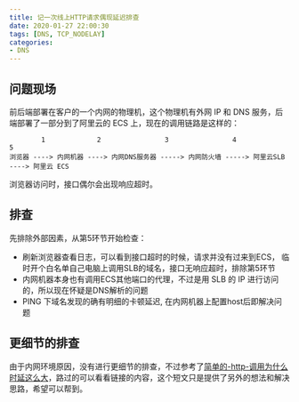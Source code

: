 ```yaml
---
title: 记一次线上HTTP请求偶现延迟排查
date: 2020-01-27 22:00:30
tags: [DNS, TCP_NODELAY]
categories: 
- DNS
---
```


## 问题现场
前后端部署在客户的一个内网的物理机，这个物理机有外网 IP 和 DNS 服务，后端部署了一部分到了阿里云的 ECS 上，现在的调用链路是这样的：
```
        1             2                3                4               5
浏览器 ----> 内网机器 ----> 内网DNS服务器 -----> 内网防火墙 -----> 阿里云SLB ----> 阿里云 ECS
```
浏览器访问时，接口偶尔会出现响应超时。

## 排查
先排除外部因素，从第5环节开始检查：
- 刷新浏览器查看日志，可以看到接口超时的时候，请求并没有过来到ECS， 临时开个白名单自己电脑上调用SLB的域名，接口无响应超时，排除第5环节
- 内网机器本身也有调用ECS其他端口的代理，不过是用 SLB 的 IP 进行访问的，所以现在怀疑是DNS解析的问题
- PING 下域名发现的确有明细的卡顿延迟, 在内网机器上配置host后即解决问题

## 更细节的排查
由于内网环境原因，没有进行更细节的排查，不过参考了[简单的-http-调用为什么时延这么大](http://www.disheng.tech/blog/%E7%AE%80%E5%8D%95%E7%9A%84-http-%E8%B0%83%E7%94%A8%E4%B8%BA%E4%BB%80%E4%B9%88%E6%97%B6%E5%BB%B6%E8%BF%99%E4%B9%88%E5%A4%A7/)，路过的可以看看链接的内容，这个短文只是提供了另外的想法和解决思路，希望可以帮到。



